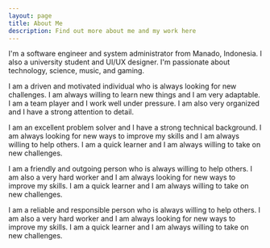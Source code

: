 ```yaml
---
layout: page
title: About Me
description: Find out more about me and my work here
---
```


I'm a software engineer and system administrator from Manado, Indonesia. I also a university
student and UI/UX designer. I'm passionate about technology, science, music, and gaming.

I am a driven and motivated individual who is always looking for new challenges. I am always
willing to learn new things and I am very adaptable. I am a team player and I work well under
pressure. I am also very organized and I have a strong attention to detail.

I am an excellent problem solver and I have a strong technical background. I am always looking
for new ways to improve my skills and I am always willing to help others. I am a quick learner
and I am always willing to take on new challenges.

I am a friendly and outgoing person who is always willing to help others. I am also a very hard
worker and I am always looking for new ways to improve my skills. I am a quick learner and I am
always willing to take on new challenges.

I am a reliable and responsible person who is always willing to help others. I am also a very
hard worker and I am always looking for new ways to improve my skills. I am a quick learner and
I am always willing to take on new challenges.
